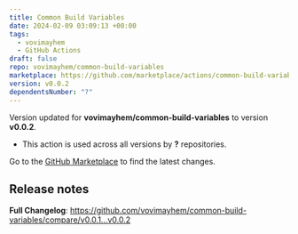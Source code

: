 ```yaml
---
title: Common Build Variables
date: 2024-02-09 03:09:13 +00:00
tags:
  - vovimayhem
  - GitHub Actions
draft: false
repo: vovimayhem/common-build-variables
marketplace: https://github.com/marketplace/actions/common-build-variables
version: v0.0.2
dependentsNumber: "?"
---
```



Version updated for **vovimayhem/common-build-variables** to version **v0.0.2**.
- This action is used across all versions by **?** repositories.

Go to the [GitHub Marketplace](https://github.com/marketplace/actions/common-build-variables) to find the latest changes.

## Release notes

**Full Changelog**: https://github.com/vovimayhem/common-build-variables/compare/v0.0.1...v0.0.2
